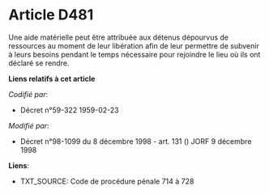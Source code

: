 # Article D481

Une aide matérielle peut être attribuée aux détenus dépourvus de ressources au moment de leur libération afin de leur
permettre de subvenir à leurs besoins pendant le temps nécessaire pour rejoindre le lieu où ils ont déclaré se rendre.

**Liens relatifs à cet article**

_Codifié par_:

  - Décret n°59-322 1959-02-23

_Modifié par_:

  - Décret n°98-1099 du 8 décembre 1998 - art. 131 () JORF 9 décembre 1998

**Liens**:

  - TXT_SOURCE: Code de procédure pénale 714 à 728
